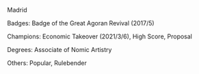 Madrid

Badges: Badge of the Great Agoran Revival (2017/5)

Champions: Economic Takeover (2021/3/6), High Score, Proposal

Degrees: Associate of Nomic Artistry

Others: Popular, Rulebender


